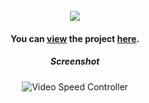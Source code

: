<div align="center">
<br />

<img src="https://capsule-render.vercel.app/api?type=transparent&fontColor=e34c26&height=27&section=header&text=Video%20Speed%20Controller&&fontAlignY=40&fontSize=24&animation=fadeIn" />
   
#### You can [view](https://youtu.be/ChzzzIRfPI4) the project [here](https://isbendiyarovanezrin.github.io/VideoSpeedController "Click me!📹").

##### Screenshot

![Video Speed Controller](https://i.postimg.cc/Bbsr9QCh/sc.png)

</div>
